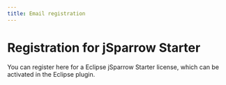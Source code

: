 ```yaml
---
title: Email registration
---
```


# Registration for jSparrow Starter

You can register here for a Eclipse jSparrow Starter license, which can be activated in the Eclipse plugin.

<EmailForm />